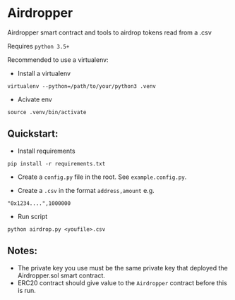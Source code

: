 # Airdropper

Airdropper smart contract and tools to airdrop tokens read from a .csv

Requires `python 3.5+`

Recommended to use a virtualenv:
- Install a virtualenv
```
virtualenv --python=/path/to/your/python3 .venv  
```
- Acivate env
```
source .venv/bin/activate  
```

## Quickstart:
- Install requirements
```
pip install -r requirements.txt
```

- Create a `config.py` file in the root. See `example.config.py`.

- Create a `.csv` in the format `address,amount`
e.g.
```
"0x1234....",1000000
```

- Run script
```
python airdrop.py <youfile>.csv
```

## Notes:
- The private key you use must be the same private key that deployed the Airdropper.sol smart contract.
- ERC20 contract should give value to the `Airdropper` contract before this is run.
